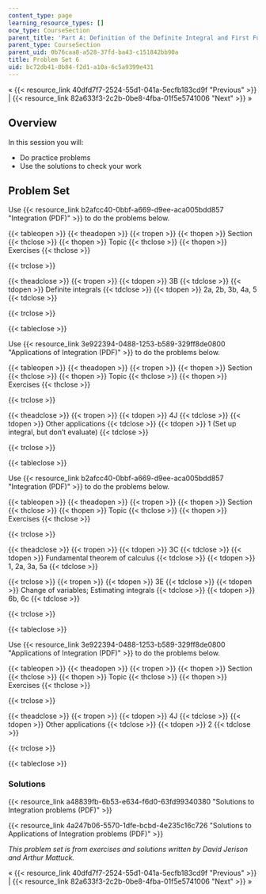 ```yaml
---
content_type: page
learning_resource_types: []
ocw_type: CourseSection
parent_title: 'Part A: Definition of the Definite Integral and First Fundamental Theorem'
parent_type: CourseSection
parent_uid: 0b76caa8-a528-37fd-ba43-c151842bb90a
title: Problem Set 6
uid: bc72db41-0b84-f2d1-a10a-6c5a9399e431
---
```


« {{< resource_link 40dfd7f7-2524-55d1-041a-5ecfb183cd9f "Previous" >}} | {{< resource_link 82a633f3-2c2b-0be8-4fba-01f5e5741006 "Next" >}} »

Overview
--------

In this session you will:

*   Do practice problems
*   Use the solutions to check your work

Problem Set
-----------

Use {{< resource_link b2afcc40-0bbf-a669-d9ee-aca005bdd857 "Integration (PDF)" >}} to do the problems below.

{{< tableopen >}}
{{< theadopen >}}
{{< tropen >}}
{{< thopen >}}
Section
{{< thclose >}}
{{< thopen >}}
Topic
{{< thclose >}}
{{< thopen >}}
Exercises
{{< thclose >}}

{{< trclose >}}

{{< theadclose >}}
{{< tropen >}}
{{< tdopen >}}
3B
{{< tdclose >}}
{{< tdopen >}}
Definite integrals
{{< tdclose >}}
{{< tdopen >}}
2a, 2b, 3b, 4a, 5
{{< tdclose >}}

{{< trclose >}}

{{< tableclose >}}

Use {{< resource_link 3e922394-0488-1253-b589-329ff8de0800 "Applications of Integration (PDF)" >}} to do the problems below.

{{< tableopen >}}
{{< theadopen >}}
{{< tropen >}}
{{< thopen >}}
Section
{{< thclose >}}
{{< thopen >}}
Topic
{{< thclose >}}
{{< thopen >}}
Exercises
{{< thclose >}}

{{< trclose >}}

{{< theadclose >}}
{{< tropen >}}
{{< tdopen >}}
4J
{{< tdclose >}}
{{< tdopen >}}
Other applications
{{< tdclose >}}
{{< tdopen >}}
1 (Set up integral, but don’t evaluate)
{{< tdclose >}}

{{< trclose >}}

{{< tableclose >}}

Use {{< resource_link b2afcc40-0bbf-a669-d9ee-aca005bdd857 "Integration (PDF)" >}} to do the problems below.

{{< tableopen >}}
{{< theadopen >}}
{{< tropen >}}
{{< thopen >}}
Section
{{< thclose >}}
{{< thopen >}}
Topic
{{< thclose >}}
{{< thopen >}}
Exercises
{{< thclose >}}

{{< trclose >}}

{{< theadclose >}}
{{< tropen >}}
{{< tdopen >}}
3C
{{< tdclose >}}
{{< tdopen >}}
Fundamental theorem of calculus
{{< tdclose >}}
{{< tdopen >}}
1, 2a, 3a, 5a
{{< tdclose >}}

{{< trclose >}}
{{< tropen >}}
{{< tdopen >}}
3E
{{< tdclose >}}
{{< tdopen >}}
Change of variables; Estimating integrals
{{< tdclose >}}
{{< tdopen >}}
6b, 6c
{{< tdclose >}}

{{< trclose >}}

{{< tableclose >}}

Use {{< resource_link 3e922394-0488-1253-b589-329ff8de0800 "Applications of Integration (PDF)" >}} to do the problems below.

{{< tableopen >}}
{{< theadopen >}}
{{< tropen >}}
{{< thopen >}}
Section
{{< thclose >}}
{{< thopen >}}
Topic
{{< thclose >}}
{{< thopen >}}
Exercises
{{< thclose >}}

{{< trclose >}}

{{< theadclose >}}
{{< tropen >}}
{{< tdopen >}}
4J
{{< tdclose >}}
{{< tdopen >}}
Other applications
{{< tdclose >}}
{{< tdopen >}}
2
{{< tdclose >}}

{{< trclose >}}

{{< tableclose >}}

### Solutions

{{< resource_link a48839fb-6b53-e634-f6d0-63fd99340380 "Solutions to Integration problems (PDF)" >}}

{{< resource_link 4a247b06-5570-1dfe-bcbd-4e235c16c726 "Solutions to Applications of Integration problems (PDF)" >}}

_This problem set is from exercises and solutions written by David Jerison and Arthur Mattuck._

« {{< resource_link 40dfd7f7-2524-55d1-041a-5ecfb183cd9f "Previous" >}} | {{< resource_link 82a633f3-2c2b-0be8-4fba-01f5e5741006 "Next" >}} »